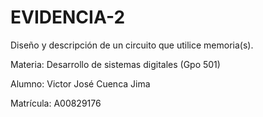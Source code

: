 # EVIDENCIA-2
Diseño y descripción de un circuito que utilice memoria(s).

Materia: Desarrollo de sistemas digitales (Gpo 501)

Alumno: Victor José Cuenca Jima

Matrícula: A00829176
